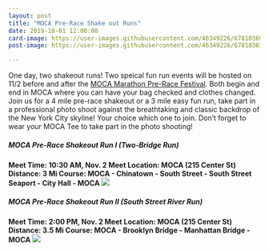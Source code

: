 ```yaml
---
layout: post
title: "MOCA Pre-Race Shake out Runs"
date: 2019-10-01 12:00:00
card-image: https://user-images.githubusercontent.com/46349226/67810369-dcd8fd00-fa70-11e9-91f0-1fc3b665310c.jpg
post-image: https://user-images.githubusercontent.com/46349226/67810367-dcd8fd00-fa70-11e9-96bb-9a2b5d24ef65.jpg

---
```


One day, two shakeout runs! Two speical fun run events will be hosted on 11/2 before and after the <a href="/events/2019-10-03-moca-pre-race-festival">MOCA Marathon Pre-Race Festival</a>. Both begin and end in MOCA where you can have your bag checked and clothes changed. Join us for a 4 mile pre-race shakeout or a 3 mile easy fun run, take part in a professional photo shoot against the breathtaking and classic backdrop of the New York City skyline! Your choice which one to join. Don’t forget to wear your MOCA Tee to take part in the photo shooting!

<!--more-->


<h5>MOCA Pre-Race Shakeout Run I (Two-Bridge Run)</h5>
<b>Meet Time: 10:30 AM, Nov. 2
Meet Location: MOCA (215 Center St)
Distance: 3 Mi
Course: MOCA - Chinatown - South Street - South Street Seaport - City Hall - MOCA
</b>
<img src="https://user-images.githubusercontent.com/46349226/67946329-862a0b00-fbb7-11e9-952d-578e284c8eee.PNG">


<h5>MOCA Pre-Race Shakeout Run II (South Street River Run)</h5>
<b>
Meet Time: 2:00 PM, Nov. 2
Meet Location: MOCA (215 Center St)
Distance: 3.5 Mi
Course: MOCA - Brooklyn Bridge - Manhattan Bridge - MOCA
</b>
<img src="https://user-images.githubusercontent.com/46349226/67946330-862a0b00-fbb7-11e9-9d7f-42d10eebdc2c.PNG">
